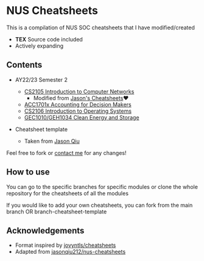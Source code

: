 # NUS Cheatsheets
This is a compilation of NUS SOC cheatsheets that I have modified/created
- **TEX** Source code included
- Actively expanding

## Contents
- AY22/23 Semester 2
  - [CS2105 Introduction to Computer Networks](CS2105/cs2105-cheatsheet.pdf)
    - Modified from [Jason's Cheatsheets](https://github.com/jasonqiu212/nus-cheatsheets/tree/main/CS2105)❤️
  - [ACC1701x Accounting for Decision Makers](ACC1701x/acc1701x-cheatsheet.pdf)
  - [CS2106 Introduction to Operating Systems](CS2106/cs2106-cheatsheet.pdf)
  - [GEC1010/GEH1034 Clean Energy and Storage](GEC1010/gec1010-cheatsheet.pdf)

- Cheatsheet template
    - Taken from [Jason Qiu](https://github.com/jasonqiu212)

Feel free to fork or [contact me](vincent_pang@u.nus.edu) for any changes! 

## How to use

You can go to the specific branches for specific modules or clone the whole repository for the cheatsheets of all the modules

If you would like to add your own cheatsheets, you can fork from the main branch OR branch-cheatsheet-template

## Acknowledgements

- Format inspired by [jovyntls/cheatsheets](https://github.com/jovyntls/cheatsheets)
- Adapted from [jasonqiu212/nus-cheatsheets](https://github.com/jasonqiu212/nus-cheatsheets)

